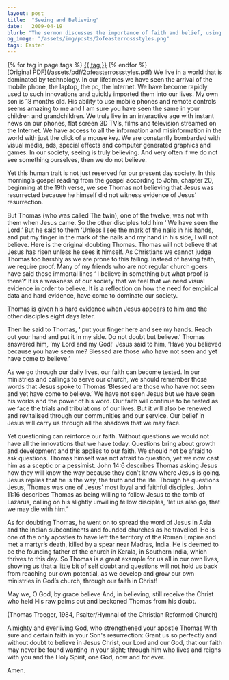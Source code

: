 ```yaml
---
layout: post
title:  "Seeing and Believing"
date:   2009-04-19
blurb: "The sermon discusses the importance of faith and belief, using the story of Doubting Thomas as a key example. It highlights how our society is often reliant on visual evidence to believe in something, and how this can be a weakness. The sermon encourages questioning and doubt as a means to strengthen faith and belief."
og_image: "/assets/img/posts/2ofeasterrossstyles.png"
tags: Easter
---    
```

<div class="tag-pills">
    {% for tag in page.tags %}
    <a href="{{ site.baseurl }}/tag/{{ tag | slugify }}" class="tag-pill">{{ tag }}</a>
    {% endfor %}
</div>
[Original PDF](/assets/pdf/2ofeasterrossstyles.pdf)
We live in a world that is dominated by technology. In our lifetimes we have seen the arrival of the mobile phone, the laptop, the pc, the Internet. We have become rapidly used to such innovations and quickly imported them into our lives. My own son is 18 months old. His ability to use mobile phones and remote controls seems amazing to me and I am sure you have seen the same in your children and grandchildren. We truly live in an interactive age with instant news on our phones, flat screen 3D TV’s, films and television streamed on the Internet. We have access to all the information and misinformation in the world with just the click of a mouse key. We are constantly bombarded with visual media, ads, special effects and computer generated graphics and games. In our society, seeing is truly believing. And very often if we do not see something ourselves, then we do not believe.

Yet this human trait is not just reserved for our present day society. In this morning’s gospel reading from the gospel according to John, chapter 20, beginning at the 19th verse, we see Thomas not believing that Jesus was resurrected because he himself did not witness evidence of Jesus’ resurrection.

But Thomas (who was called The twin), one of the twelve, was not with them when Jesus came. So the other disciples told him ‘ We have seen the Lord.’ But he said to them ‘Unless I see the mark of the nails in his hands, and put my finger in the mark of the nails and my hand in his side, I will not believe. Here is the original doubting Thomas. Thomas will not believe that Jesus has risen unless he sees it himself. As Christians we cannot judge Thomas too harshly as we are prone to this failing. Instead of having faith, we require proof. Many of my friends who are not regular church goers have said those immortal lines ‘ I believe in something but what proof is there?’ It is a weakness of our society that we feel that we need visual evidence in order to believe. It is a reflection on how the need for empirical data and hard evidence, have come to dominate our society.

Thomas is given his hard evidence when Jesus appears to him and the other disciples eight days later.

Then he said to Thomas, ‘ put your finger here and see my hands. Reach out your hand and put it in my side. Do not doubt but believe.’ Thomas answered him, ‘my Lord and my God!’ Jesus said to him, ‘Have you believed because you have seen me? Blessed are those who have not seen and yet have come to believe.’

As we go through our daily lives, our faith can become tested. In our ministries and callings to serve our church, we should remember those words that Jesus spoke to Thomas ‘Blessed are those who have not seen and yet have come to believe.’ We have not seen Jesus but we have seen his works and the power of his word. Our faith will continue to be tested as we face the trials and tribulations of our lives. But it will also be renewed and revitalised through our communities and our service. Our belief in Jesus will carry us through all the shadows that we may face.

Yet questioning can reinforce our faith. Without questions we would not have all the innovations that we have today. Questions bring about growth and development and this applies to our faith. We should not be afraid to ask questions. Thomas himself was not afraid to question, yet we now cast him as a sceptic or a pessimist. John 14:6 describes Thomas asking Jesus how they will know the way because they don’t know where Jesus is going. Jesus replies that he is the way, the truth and the life. Though he questions Jesus, Thomas was one of Jesus’ most loyal and faithful disciples. John 11:16 describes Thomas as being willing to follow Jesus to the tomb of Lazarus, calling on his slightly unwilling fellow disciples, ‘let us also go, that we may die with him.’

As for doubting Thomas, he went on to spread the word of Jesus in Asia and the Indian subcontinents and founded churches as he travelled. He is one of the only apostles to have left the territory of the Roman Empire and met a martyr’s death, killed by a spear near Madras, India. He is deemed to be the founding father of the church in Kerala, in Southern India, which thrives to this day. So Thomas is a great example for us all in our own lives, showing us that a little bit of self doubt and questions will not hold us back from reaching our own potential, as we develop and grow our own ministries in God’s church, through our faith in Christ!

May we, O God, by grace believe
And, in believing, still receive
the Christ who held His raw palms out
and beckoned Thomas from his doubt.

(Thomas Troeger, 1984, Psalter/Hymnal of the Christian Reformed Church)

Almighty and everliving God, who strengthened your apostle Thomas With sure and certain faith in your Son's resurrection: Grant us so perfectly and without doubt to believe in Jesus Christ, our Lord and our God, that our faith may never be found wanting in your sight; through him who lives and reigns with you and the Holy Spirit, one God, now and for ever.

Amen.
